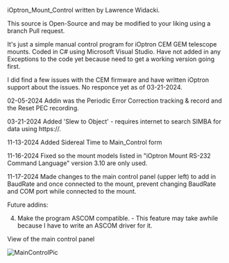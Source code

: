 iOptron_Mount_Control written by Lawrence Widacki.

This source is Open-Source and may be modified to your liking using a branch Pull request.

It's just a simple manual control program for iOptron CEM GEM telescope mounts.
Coded in C# using Microsoft Visual Studio.
Have not added in any Exceptions to the code yet because need to get a working version going first.

I did find a few issues with the CEM firmware and have written iOptron support about the issues. No responce yet as of 03-21-2024.

02-05-2024 Addin was the Periodic Error Correction tracking & record and the Reset PEC recording.

03-21-2024 Added 'Slew to Object' - requires internet to search SIMBA for data using https://.

11-13-2024 Added Sidereal Time to Main_Control form

11-16-2024 Fixed so the mount models listed in "iOptron Mount RS-232 Command Language" version 3.10 are only used.

11-17-2024 Made changes to the main control panel (upper left) to add in BaudRate and once connected to the mount, prevent changing BaudRate and COM port while connected to the mount.

Future addins:

4. Make the program ASCOM compatible. - This feature may take awhile because I have to write an ASCOM driver for it.



View of the main control panel


![MainControlPic](https://github.com/user-attachments/assets/cd475902-514a-410a-8eb0-de89e7eb1f9c)
